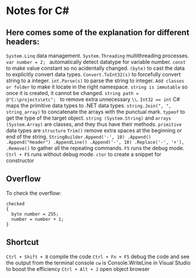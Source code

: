# Notes for C#


## Here comes some of the explanation for different headers:
`System.Linq` data management.
`System.Threading` multithreading processes.
`var number = 2; ` automatically detect datatype for variable number.
`const` to make value constant so no acidentally changed.
`(byte)` to cast the data to explicitly convert data types.
`Convert.ToInt32(s)` to forcefully convert string to a integer.
`int.Parse(s)` to parse the string to integer.
`Add classes or folder` to make it locate in the right namespace.
`string is immutable` so once it is created, it cannot be changed.
`string path = @"C:\projects\etc"; ` to remove extra unnecessary `\\`.
`Int32 == int` C# maps the primitive data types to .NET data types.
`string.Join(", ", string_array)` to concatenate the arrays with the punctual mark.
`typeof` to get the type of the target object.
`string (System.String)` and `arrays (System.Array)` are classes, and they thus have their methods.
`primitive` data types are `structure`
`Trim()` remove extra spaces at the beginning or end of the string.
`StringBuilder.Append('-', 10)
              .Append()
              .Append("Header")
              .AppendLine()
              .Append('-', 10)
              .Replace('-', '+'),
              .Remove()` to gather all the repeating commands.
`F5` runs the debug mode.
`Ctrl + F5` runs without debug mode.
`ctor` to create a snippet for constructor

## Overflow
To check the overflow:
```
checked
{
  byte number = 255;
  number = number + 1;
}
```


## Shortcut
`Ctrl + Shift + B` compile the code
`Ctrl + Fn + F5` debug the code and see the output from the terminal console
`cw` is Console.WriteLine in Visual Studio to boost the efficiency
`Ctrl + Alt + J` open object browser
